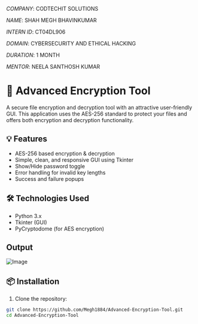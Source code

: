 *COMPANY*: CODTECHIT SOLUTIONS

*NAME*: SHAH MEGH BHAVINKUMAR

*INTERN ID*: CT04DL906

*DOMAIN*: CYBERSECURITY AND ETHICAL HACKING

*DURATION*: 1 MONTH

*MENTOR*: NEELA SANTHOSH KUMAR

# 🔐 Advanced Encryption Tool

A secure file encryption and decryption tool with an attractive user-friendly GUI. This application uses the AES-256 standard to protect your files and offers both encryption and decryption functionality.

## 💡 Features

- AES-256 based encryption & decryption
- Simple, clean, and responsive GUI using Tkinter
- Show/Hide password toggle
- Error handling for invalid key lengths
- Success and failure popups

## 🛠️ Technologies Used

- Python 3.x
- Tkinter (GUI)
- PyCryptodome (for AES encryption)

## Output

![Image](https://github.com/user-attachments/assets/66f59bea-8165-4796-8767-9da2f8f51902)

## 📦 Installation

1. Clone the repository:

```bash
git clone https://github.com/Megh1884/Advanced-Encryption-Tool.git
cd Advanced-Encryption-Tool

